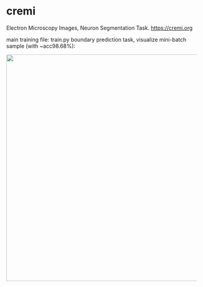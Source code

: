 # cremi
Electron Microscopy Images, Neuron Segmentation Task. https://cremi.org 

main training file: train.py
boundary prediction task, visualize mini-batch sample (with ~acc98.68%):

<img src="https://github.com/celisun/cremi/blob/master/6p.png" width="600">

